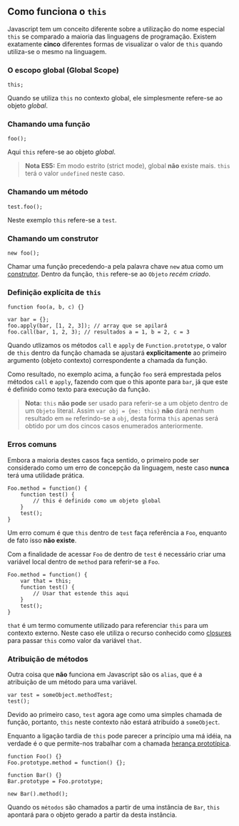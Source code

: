 ## Como funciona o `this`

Javascript tem um conceito diferente sobre a utilização do nome especial `this` se comparado a maioria das
linguagens de programação. Existem exatamente **cinco** diferentes formas de visualizar o valor
de `this` quando utiliza-se o mesmo na linguagem.

### O escopo global (Global Scope)

    this;

Quando se utiliza `this` no contexto global, ele simplesmente refere-se ao objeto *global*.

### Chamando uma função

    foo();

Aqui `this` refere-se ao objeto *global*.

> **Nota ES5:** Em modo estrito (strict mode), global **não** existe mais.
> `this` terá o valor `undefined` neste caso.

### Chamando um método

    test.foo(); 

Neste exemplo `this` refere-se a `test`.

### Chamando um  construtor

    new foo(); 

Chamar uma função precedendo-a pela palavra chave `new` atua como um 
[construtor](#function.constructors). Dentro da função, `this` refere-se ao `Objeto` *recém criado*.


### Definição explícita de `this`

    function foo(a, b, c) {}
                          
    var bar = {};
    foo.apply(bar, [1, 2, 3]); // array que se apilará
    foo.call(bar, 1, 2, 3); // resultados a = 1, b = 2, c = 3

Quando utlizamos os métodos `call` e `apply` de `Function.prototype`, o valor de
`this` dentro da função chamada se ajustará **explicitamente** ao primeiro argumento (objeto contexto)
correspondente a chamada da função.

Como resultado, no exemplo acima, a função `foo` será emprestada pelos métodos `call` e `apply`, fazendo
com que o this aponte para `bar`, já que este é definido como texto para execução da função.

> **Nota:** `this` **não pode** ser usado para referir-se a um objeto dentro de um `Objeto`
> literal. Assim `var obj = {me: this}` **não** dará nenhum resultado em `me` referindo-se a 
> `obj`, desta forma `this` apenas será obtido por um dos cincos casos enumerados anteriormente.

### Erros comuns

Embora a maioria destes casos faça sentido, o primeiro pode ser considerado como um erro
de concepção da linguagem, neste caso **nunca** terá uma utilidade prática.

    Foo.method = function() {
        function test() {
            // this é definido como um objeto global
        }
        test();
    }

Um erro comum é que `this` dentro de `test` faça referência a `Foo`, enquanto de fato isso **não existe**. 

Com a finalidade de acessar `Foo` de dentro de `test` é necessário criar uma variável local 
dentro de `method` para referir-se a `Foo`.

    Foo.method = function() {
        var that = this;
        function test() {
            // Usar that estende this aqui
        }
        test();
    }

`that` é um termo comumente utilizado para referenciar `this` para um contexto externo. 
Neste caso ele utiliza o recurso conhecido como [closures](#function.closures) para
passar `this` como valor da variável `that`.

### Atribuição de métodos


Outra coisa que **não** funciona em Javascript são os `alias`, que é a atribuição de um 
método para uma variável.

    var test = someObject.methodTest;
    test();


Devido ao primeiro caso, `test` agora age como uma simples chamada de função, portanto, 
`this` neste contexto não estará atribuído a `someObject`.

Enquanto a ligação tardia de `this` pode parecer a princípio uma má idéia, na verdade 
é o que permite-nos trabalhar com a chamada [herança prototípica](#object.prototype).

    function Foo() {}
    Foo.prototype.method = function() {};

    function Bar() {}
    Bar.prototype = Foo.prototype;

    new Bar().method();

Quando os `métodos` são chamados a partir de uma instância de `Bar`, `this` apontará para o 
objeto gerado a partir da desta instância.